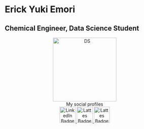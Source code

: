 
# Erick Yuki Emori
## Chemical Engineer, Data Science Student
<div id="main" align="center">
    <img src="https://cdn-icons-png.flaticon.com/512/2029/2029249.png" alt="DS" width = 200/><br /> 
    My social profiles
</div>
<div id="badges" align="center">
  <a href="https://www.linkedin.com/in/erick-emori-9016b6b3/">
    <img src="https://cdn-icons-png.flaticon.com/512/174/174857.png" alt="LinkedIn Badge" width = 50/>
  </a>
  <a href="http://lattes.cnpq.br/6139643584210774">
    <img src="http://paginapessoal.utfpr.edu.br/jlrebelatto/icon_Lattest.png/image" alt="Lattes Badge" width = 50/>
  </a>
  <a href="https://www.instagram.com/erickyukiemori/">
    <img src="https://upload.wikimedia.org/wikipedia/commons/thumb/a/a5/Instagram_icon.png/600px-Instagram_icon.png" alt="Lattes Badge" width = 50/>
  </a>
</div>
